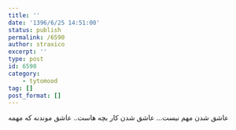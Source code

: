 ```yaml
---
title: ''
date: '1396/6/25 14:51:00'
status: publish
permalink: /6590
author: straxico
excerpt: ''
type: post
id: 6590
category:
    - tytomood
tag: []
post_format: []
---
```

عاشق شدن مهم نیست… عاشق شدن کار بچه هاست.. عاشق موندنه که مهمه